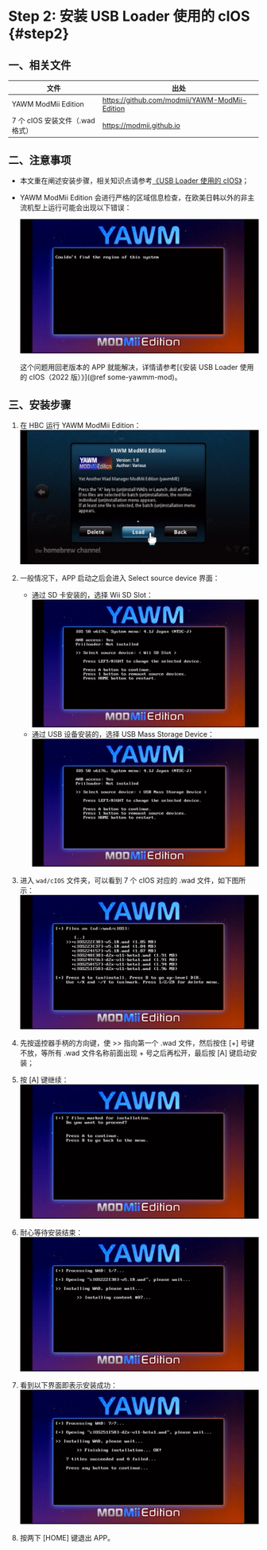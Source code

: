 # Step 2: 安装 USB Loader 使用的 cIOS  {#step2}


## 一、相关文件

| 文件 | 出处 |
| --- | --- |
| YAWM ModMii Edition | <https://github.com/modmii/YAWM-ModMii-Edition> |
| 7 个 cIOS 安装文件（.wad 格式） | <https://modmii.github.io> |


## 二、注意事项

- 本文重在阐述安装步骤，相关知识点请参考[《USB Loader 使用的 cIOS》](../cios-for-usb-loader/README.md)；

- YAWM ModMii Edition 会进行严格的区域信息检查，在欧美日韩以外的非主流机型上运行可能会出现以下错误：

  ![](./yawmME-unknown-region.png)

  这个问题用回老版本的 APP 就能解决，详情请参考[《安装 USB Loader 使用的 cIOS（2022 版）》](@ref some-yawmm-mod)。


## 三、安装步骤

1. 在 HBC 运行 YAWM ModMii Edition：<br/>
  ![](./yawmME.png)

2. 一般情况下，APP 启动之后会进入 Select source device 界面：
    - 通过 SD 卡安装的，选择 Wii SD Slot：<br/>
    ![](./yawmME-select-sd.png)
    - 通过 USB 设备安装的，选择 USB Mass Storage Device：<br/>
    ![](./yawmME-select-usb.png)

3. 进入 `wad/cIOS` 文件夹，可以看到 7 个 cIOS 对应的 .wad 文件，如下图所示：<br/>
  ![](./yawmME-select-wads.png)

4. 先按遥控器手柄的方向键，使 >> 指向第一个 .wad 文件，然后按住 [+] 号键不放，等所有 .wad 文件名称前面出现 + 号之后再松开，最后按 [A] 键启动安装；

5. 按 [A] 键继续：<br/>
  ![](./yawmME-press-a-to-continue.png)

6. 耐心等待安装结束：<br/>
  ![](./yawmME-installing.png)

7. 看到以下界面即表示安装成功：<br/>
  ![](./yawmME-done.png)

8. 按两下 [HOME] 键退出 APP。
